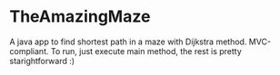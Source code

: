 TheAmazingMaze
==============

A java app to find shortest path in a maze with Dijkstra method. MVC-compliant. To run, just execute main method, the rest is pretty starightforward :) 
